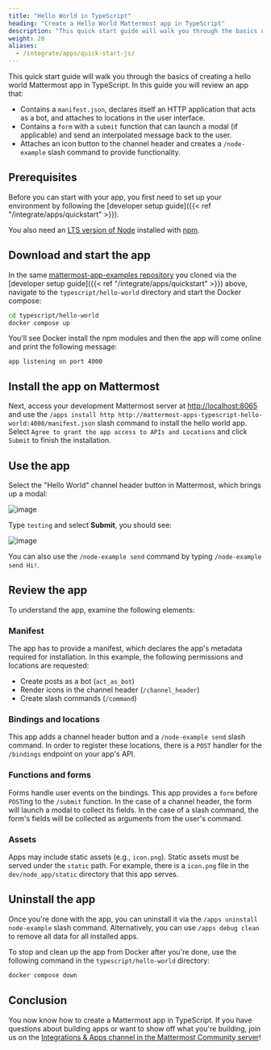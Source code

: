 ```yaml
---
title: "Hello World in TypeScript"
heading: "Create a Hello World Mattermost app in TypeScript"
description: "This quick start guide will walk you through the basics of creating a hello world Mattermost app in TypeScript."
weight: 20
aliases:
  - /integrate/apps/quick-start-js/
---
```


This quick start guide will walk you through the basics of creating a hello world Mattermost app in TypeScript. In this guide you will review an app that:

- Contains a `manifest.json`, declares itself an HTTP application that acts as a bot, and attaches to locations in the user interface.
- Contains a `form` with a `submit` function that can launch a modal (if applicable) and send an interpolated message back to the user.
- Attaches an icon button to the channel header and creates a `/node-example` slash command to provide functionality.

## Prerequisites

Before you can start with your app, you first need to set up your environment by following the [developer setup guide]({{< ref "/integrate/apps/quickstart" >}}).

You also need an [LTS version of Node](https://nodejs.org/en/download/) installed with [npm](https://www.npmjs.com/).

## Download and start the app

In the same [mattermost-app-examples repository](https://github.com/mattermost/mattermost-app-examples) you cloned via the [developer setup guide]({{< ref "/integrate/apps/quickstart" >}}) above, navigate to the `typescript/hello-world` directory and start the Docker compose:

```sh
cd typescript/hello-world
docker compose up
```

You'll see Docker install the npm modules and then the app will come online and print the following message:

```
app listening on port 4000
```

## Install the app on Mattermost

Next, access your development Mattermost server at [http://localhost:8065](http://localhost:8065) and use the `/apps install http http://mattermost-apps-typescript-hello-world:4000/manifest.json` slash command to install the hello world app. Select `Agree to grant the app access to APIs and Locations` and click `Submit` to finish the installation.

## Use the app

Select the "Hello World" channel header button in Mattermost, which brings up a modal:

![image](modal.png)

Type `testing` and select **Submit**, you should see:

![image](submit.png)

You can also use the `/node-example send` command by typing `/node-example send Hi!`.

## Review the app

To understand the app, examine the following elements:

### Manifest

The app has to provide a manifest, which declares the app's metadata required for installation. In this example, the following permissions and locations are requested:

- Create posts as a bot (`act_as_bot`)
- Render icons in the channel header (`/channel_header`)
- Create slash commands (`/command`)

### Bindings and locations

This app adds a channel header button and a `/node-example send` slash command. In order to register these locations, there is a `POST` handler for the `/bindings` endpoint on your app's API.

### Functions and forms

Forms handle user events on the bindings. This app provides a `form` before `POST`ing to the `/submit` function. In the case of a channel header, the form will launch a modal to collect its fields. In the case of a slash command, the form's fields will be collected as arguments from the user's command.

### Assets

Apps may include static assets (e.g., `icon.png`). Static assets must be served under the `static` path. For example, there is a `icon.png` file in the `dev/node_app/static` directory that this app serves.

## Uninstall the app

Once you're done with the app, you can uninstall it via the `/apps uninstall node-example` slash command. Alternatively, you can use `/apps debug clean` to remove all data for all installed apps.

To stop and clean up the app from Docker after you're done, use the following command in the `typescript/hello-world` directory:

```sh
docker compose down
```

## Conclusion

You now know how to create a Mattermost app in TypeScript. If you have questions about building apps or want to show off what you're building, join us on the [Integrations & Apps channel in the Mattermost Community server](https://community.mattermost.com/core/channels/integrations)!
